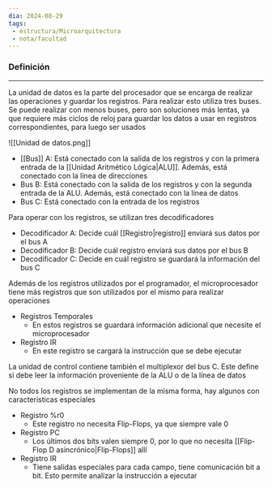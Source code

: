 ```yaml
---
dia: 2024-08-29
tags: 
 - estructura/Microarquitectura
 - nota/facultad
---
```

### Definición
---
La unidad de datos es la parte del procesador que se encarga de realizar las operaciones y guardar los registros. Para realizar esto utiliza tres buses. Se puede realizar con menos buses, pero son soluciones más lentas, ya que requiere más ciclos de reloj para guardar los datos a usar en registros correspondientes, para luego ser usados

![[Unidad de datos.png]]

* [[Bus]] A: Está conectado con la salida de los registros y con la primera entrada de la [[Unidad Aritmético Lógica|ALU]]. Además, está conectado con la línea de direcciones
* Bus B: Está conectado con la salida de los registros y con la segunda entrada de la ALU. Además, está conectado con la línea de datos
* Bus C: Está conectado con la entrada de los registros

Para operar con los registros, se utilizan tres decodificadores
* Decodificador A: Decide cuál [[Registro|registro]] enviará sus datos por el bus A
* Decodificador B: Decide cuál registro enviará sus datos por el bus B
* Decodificador C: Decide en cuál registro se guardará la información del bus C

Además de los registros utilizados por el programador, el microprocesador tiene más registros que son utilizados por el mismo para realizar operaciones

* Registros Temporales
    * En estos registros se guardará información adicional que necesite el microprocesador
* Registro IR
    * En este registro se cargará la instrucción que se debe ejecutar

La unidad de control contiene también el multiplexor del bus C. Este define si debe leer la información proveniente de la ALU o de la línea de datos

No todos los registros se implementan de la misma forma, hay algunos con características especiales

* Registro %r$0$
    * Este registro no necesita Flip-Flops, ya que siempre vale $0$
* Registro PC
    * Los últimos dos bits valen siempre $0$, por lo que no necesita [[Flip-Flop D asincrónico|Flip-Flops]] allí
* Registro IR
    * Tiene salidas especiales para cada campo, tiene comunicación bit a bit. Esto permite analizar la instrucción a ejecutar